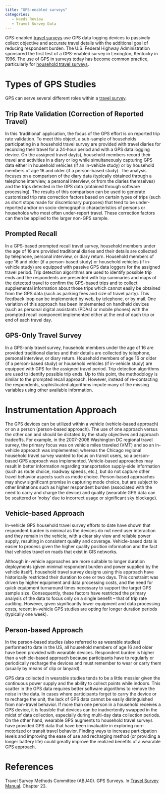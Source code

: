 ```yaml
---
title: "GPS-enabled surveys"
categories:
   - Needs Review
   - Travel Survey Data
---
```


GPS-enabled [travel surveys](Travel_surveys) use GPS data logging devices to passively collect objective and accurate travel details with the additional goal of reducing respondent burden. The U.S. Federal Highway Administration sponsored the first test of a GPS-enabled survey in Lexington, Kentucky in 1996. The use of GPS in surveys today has become common practice, particularly for [household travel surveys](Household_travel_surveys).

Types of GPS Studies
====================

GPS can serve several different roles within a [travel survey](Travel_surveys).

Trip Rate Validation (Correction of Reported Travel)
----------------------------------------------------

In this ‘traditional’ application, the focus of the GPS effort is on reported trip rate validation. To meet this object, a sub-sample of households participating in a household travel survey are provided with travel diaries for recording their travel for a 24-hour period and with a GPS data logging device. On the assigned travel day(s), household members record their travel and activities in a diary or log while simultaneously capturing GPS data either in household vehicles (if an in-vehicle study) or by household members of age 16 and older (if a person-based study). The analysis focuses on a comparison of the diary data (typically obtained through a telephone interview, a personal interview, or from the diaries themselves) and the trips detected in the GPS data (obtained through software processing). The results of this comparison can be used to generate customized trip rate correction factors based on certain types of trips (such as short stops made for discretionary purposes) that tend to be under-reported and/or on socio-demographic characteristics of persons or households who most often under-report travel. These correction factors can then be applied to the larger non-GPS sample.

Prompted Recall
---------------

In a GPS-based prompted recall travel survey, household members under the age of 16 are provided traditional diaries and their details are collected by telephone, personal interview, or diary return. Household members of age 16 and older (if a person-based study) or household vehicles (if in-vehicle study) are equipped with passive GPS data loggers for the assigned travel period. Trip detection algorithms are used to identify possible trip ends and the respondents are presented with trip summaries and maps of the detected travel to confirm the GPS-based trips and to collect supplemental information about those trips which cannot easily be obtained from the GPS data (such as parking fees and size of travel party). This feedback loop can be implemented by web, by telephone, or by mail. One variation of this approach has been implemented on handheld devices (such as personal digital assistants (PDAs) or mobile phones) with the prompted recall component implemented either at the end of each trip or end of each travel day.

GPS-Only Travel Survey
----------------------

In a GPS-only travel survey, household members under the age of 16 are provided traditional diaries and their details are collected by telephone, personal interview, or diary return. Household members of age 16 or older (if a person-based study) or household vehicles (if in-vehicle study) are equipped with GPS for the assigned travel period. Trip detection algorithms are used to identify possible trip ends. Up to this point, the methodology is similar to the prompted recall approach. However, instead of re-contacting the respondents, sophisticated algorithms impute many of the missing variables using other available information.

Instrumentation Approach
========================

The GPS devices can be utilized within a vehicle (vehicle-based approach) or on a person (person-based approach). The use of one approach versus the other can and should be dictated by the study objectives and approach tradeoffs. For example, in the 2007-2008 Washington DC regional travel survey, the primary focus was on vehicle miles traveled (VMT) and so an in-vehicle approach was implemented; whereas the Chicago regional household travel survey wanted to focus on transit users, so a person-based GPS approach was implemented. Vehicle-based approaches may result in better information regarding transportation supply-side information (such as route choice, roadway speeds, etc.), but do not capture other travel behavior aspects such as mode choice. Person-based approaches may show significant promise in capturing mode choice, but are subject to other limitations such as higher respondent burden (associated with the need to carry and charge the device) and quality (wearable GPS data can be scattered or ‘noisy’ due to incorrect usage or significant sky blockage).

Vehicle-based Approach
----------------------

In-vehicle GPS household travel survey efforts to date have shown that respondent burden is minimal as the devices do not need user interaction and they remain in the vehicle, with a clear sky view and reliable power supply, resulting in consistent quality and coverage. Vehicle-based data is easier to process given the higher quality position information and the fact that vehicles travel on roads that exist in GIS networks.

Although in-vehicle approaches are more suitable to longer duration deployments (given minimal respondent burden and power supplied by the vehicle itself), household travel survey designs using this approach have historically restricted their duration to one or two days. This constraint was driven by higher equipment and data processing costs, and the need for quick equipment turnaround times necessary to support the target GPS sample size. Consequently, these factors have restricted the primary analysis of the data to focus only on a single benefit – that of trip rate auditing. However, given significantly lower equipment and data processing costs, recent in-vehicle GPS studies are opting for longer duration periods (typically one week).

Person-based Approach
---------------------

In the person-based studies (also referred to as wearable studies) performed to date in the US, all household members of age 16 and older have been provided with wearable devices. Respondent burden is higher than a vehicle-based approach because participants have to regularly or periodically recharge the devices and must remember to wear or carry them (usually by means of clip or lanyard).

GPS data collected in wearable studies tends to be a little messier given the continuous power supply and the ability to collect points while indoors. This scatter in the GPS data requires better software algorithms to remove the noise in the data. In cases where participants forget to carry the device or to recharge the unit, the lack of GPS data cannot be easily distinguished from non-travel behavior. If more than one person in a household receives a GPS device, it is feasible that devices can be inadvertently swapped in the midst of data collection, especially during multi-day data collection periods.
On the other hand, wearable GPS augments to household travel surveys have provided GPS data that have been invaluable in exploring non-motorized or transit travel behavior. Finding ways to increase participation levels and improving the ease of use and recharging method (or providing a longer battery life) could greatly improve the realized benefits of a wearable GPS approach.

References
==========

Travel Survey Methods Committee (ABJ40). GPS Surveys. In [Travel Survey Manual](http://www.travelsurveymanual.org/HomePage.html). Chapter 23.

